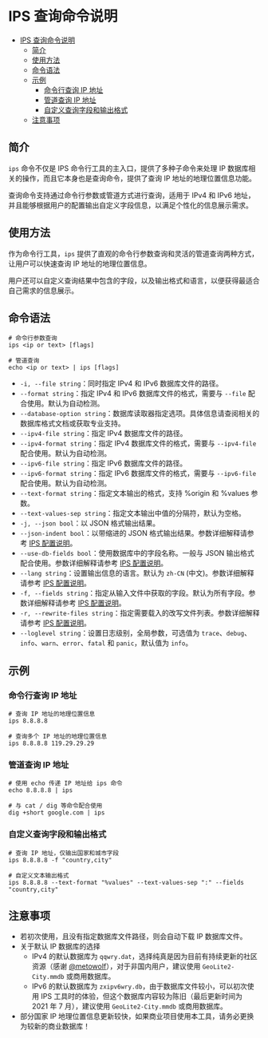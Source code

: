 # IPS 查询命令说明

<!-- TOC -->
* [IPS 查询命令说明](#ips-查询命令说明)
  * [简介](#简介)
  * [使用方法](#使用方法)
  * [命令语法](#命令语法)
  * [示例](#示例)
    * [命令行查询 IP 地址](#命令行查询-ip-地址)
    * [管道查询 IP 地址](#管道查询-ip-地址)
    * [自定义查询字段和输出格式](#自定义查询字段和输出格式)
  * [注意事项](#注意事项)
<!-- TOC -->

## 简介

`ips` 命令不仅是 IPS 命令行工具的主入口，提供了多种子命令来处理 IP 数据库相关的操作，而且它本身也是查询命令，提供了查询 IP 地址的地理位置信息功能。

查询命令支持通过命令行参数或管道方式进行查询，适用于 IPv4 和 IPv6 地址，并且能够根据用户的配置输出自定义字段信息，以满足个性化的信息展示需求。


## 使用方法

作为命令行工具，`ips` 提供了直观的命令行参数查询和灵活的管道查询两种方式，让用户可以快速查询 IP 地址的地理位置信息。

用户还可以自定义查询结果中包含的字段，以及输出格式和语言，以便获得最适合自己需求的信息展示。

## 命令语法

```shell
# 命令行参数查询
ips <ip or text> [flags]

# 管道查询
echo <ip or text> | ips [flags]
```

- `-i, --file string`：同时指定 IPv4 和 IPv6 数据库文件的路径。
- `--format string`：指定 IPv4 和 IPv6 数据库文件的格式，需要与 `--file` 配合使用。默认为自动检测。
- `--database-option string`：数据库读取器指定选项。具体信息请查阅相关的数据库格式文档或获取专业支持。
- `--ipv4-file string`：指定 IPv4 数据库文件的路径。
- `--ipv4-format string`：指定 IPv4 数据库文件的格式，需要与 `--ipv4-file` 配合使用。默认为自动检测。
- `--ipv6-file string`：指定 IPv6 数据库文件的路径。
- `--ipv6-format string`：指定 IPv6 数据库文件的格式，需要与 `--ipv6-file` 配合使用。默认为自动检测。
- `--text-format string`：指定文本输出的格式，支持 %origin 和 %values 参数。
- `--text-values-sep string`：指定文本输出中值的分隔符，默认为空格。
- `-j, --json bool`：以 JSON 格式输出结果。
- `--json-indent bool`：以带缩进的 JSON 格式输出结果。参数详细解释请参考 [IPS 配置说明](./config.md#jsonindent)。
- `--use-db-fields bool`：使用数据库中的字段名称。一般与 JSON 输出格式配合使用。参数详细解释请参考 [IPS 配置说明](./config.md#usedbfields)。
- `--lang string`：设置输出信息的语言。默认为 `zh-CN` (中文)。参数详细解释请参考 [IPS 配置说明](./config.md#lang)。
- `-f, --fields string`：指定从输入文件中获取的字段。默认为所有字段。参数详细解释请参考 [IPS 配置说明](./config.md#fields)。
- `-r, --rewrite-files string`：指定需要载入的改写文件列表。参数详细解释请参考 [IPS 配置说明](./config.md#rewritefiles)。
- `--loglevel string`：设置日志级别，全局参数，可选值为 `trace`、`debug`、`info`、`warn`、`error`、`fatal` 和 `panic`，默认值为 `info`。

## 示例

### 命令行查询 IP 地址

```shell
# 查询 IP 地址的地理位置信息
ips 8.8.8.8

# 查询多个 IP 地址的地理位置信息
ips 8.8.8.8 119.29.29.29
```

### 管道查询 IP 地址

```shell
# 使用 echo 传递 IP 地址给 ips 命令
echo 8.8.8.8 | ips

# 与 cat / dig 等命令配合使用
dig +short google.com | ips
```

### 自定义查询字段和输出格式

```shell
# 查询 IP 地址，仅输出国家和城市字段
ips 8.8.8.8 -f "country,city"

# 自定义文本输出格式
ips 8.8.8.8 --text-format "%values" --text-values-sep ":" --fields "country,city"
```

## 注意事项

- 若初次使用，且没有指定数据库文件路径，则会自动下载 IP 数据库文件。
- 关于默认 IP 数据库的选择
  - IPv4 的默认数据库为 `qqwry.dat`，选择纯真是因为目前有持续更新的社区资源（感谢 [@metowolf](https://github.com/metowolf)），对于非国内用户，建议使用 `GeoLite2-City.mmdb` 或商用数据库。
  - IPv6 的默认数据库为 `zxipv6wry.db`，由于数据库文件较小，可以初次使用 IPS 工具时的体验，但这个数据库内容较为陈旧（最后更新时间为 2021 年 7 月），建议使用 `GeoLite2-City.mmdb` 或商用数据库。
- 部分国家 IP 地理位置信息更新较快，如果商业项目使用本工具，请务必更换为较新的商业数据库！
